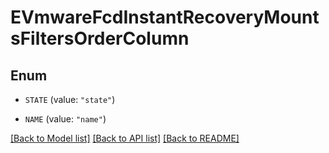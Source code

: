 # EVmwareFcdInstantRecoveryMountsFiltersOrderColumn

## Enum


* `STATE` (value: `"state"`)

* `NAME` (value: `"name"`)


[[Back to Model list]](../README.md#documentation-for-models) [[Back to API list]](../README.md#documentation-for-api-endpoints) [[Back to README]](../README.md)


